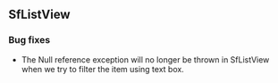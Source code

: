 ## SfListView

### Bug fixes

* The Null reference exception will no longer be thrown in SfListView when we try to filter the item using text box.